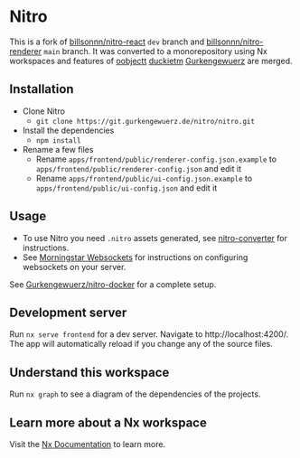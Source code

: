 # Nitro

This is a fork of [billsonnn/nitro-react](https://github.com/billsonnn/nitro-react) `dev` branch and [billsonnn/nitro-renderer](https://github.com/billsonnn/nitro-renderer) `main` branch. It was converted to a monorepository using Nx workspaces and features of [oobjectt](https://github.com/oobjectt) [duckietm](https://github.com/duckietm) [Gurkengewuerz](https://github.com/Gurkengewuerz) are merged.

## Installation

-   Clone Nitro
    -   `git clone https://git.gurkengewuerz.de/nitro/nitro.git`
-   Install the dependencies
    -   `npm install`
-   Rename a few files
    -   Rename `apps/frontend/public/renderer-config.json.example` to `apps/frontend/public/renderer-config.json` and edit it
    -   Rename `apps/frontend/public/ui-config.json.example` to `apps/frontend/public/ui-config.json` and edit it

## Usage

-   To use Nitro you need `.nitro` assets generated, see [nitro-converter](https://git.krews.org/nitro/nitro-converter) for instructions.
-   See [Morningstar Websockets](https://git.krews.org/nitro/ms-websockets) for instructions on configuring websockets on your server.

See [Gurkengewuerz/nitro-docker](https://git.gurkengewuerz.de/nitro/nitro-docker) for a complete setup.

## Development server

Run `nx serve frontend` for a dev server. Navigate to http://localhost:4200/. The app will automatically reload if you change any of the source files.

## Understand this workspace

Run `nx graph` to see a diagram of the dependencies of the projects.

## Learn more about a Nx workspace

Visit the [Nx Documentation](https://nx.dev) to learn more.
